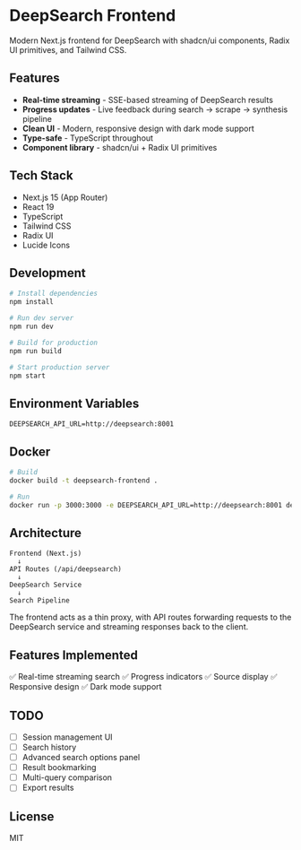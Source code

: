 # DeepSearch Frontend

Modern Next.js frontend for DeepSearch with shadcn/ui components, Radix UI primitives, and Tailwind CSS.

## Features

- **Real-time streaming** - SSE-based streaming of DeepSearch results
- **Progress updates** - Live feedback during search → scrape → synthesis pipeline
- **Clean UI** - Modern, responsive design with dark mode support
- **Type-safe** - TypeScript throughout
- **Component library** - shadcn/ui + Radix UI primitives

## Tech Stack

- Next.js 15 (App Router)
- React 19
- TypeScript
- Tailwind CSS
- Radix UI
- Lucide Icons

## Development

```bash
# Install dependencies
npm install

# Run dev server
npm run dev

# Build for production
npm run build

# Start production server
npm start
```

## Environment Variables

```env
DEEPSEARCH_API_URL=http://deepsearch:8001
```

## Docker

```bash
# Build
docker build -t deepsearch-frontend .

# Run
docker run -p 3000:3000 -e DEEPSEARCH_API_URL=http://deepsearch:8001 deepsearch-frontend
```

## Architecture

```
Frontend (Next.js)
  ↓
API Routes (/api/deepsearch)
  ↓
DeepSearch Service
  ↓
Search Pipeline
```

The frontend acts as a thin proxy, with API routes forwarding requests to the DeepSearch service and streaming responses back to the client.

## Features Implemented

✅ Real-time streaming search
✅ Progress indicators
✅ Source display
✅ Responsive design
✅ Dark mode support

## TODO

- [ ] Session management UI
- [ ] Search history
- [ ] Advanced search options panel
- [ ] Result bookmarking
- [ ] Multi-query comparison
- [ ] Export results

## License

MIT
